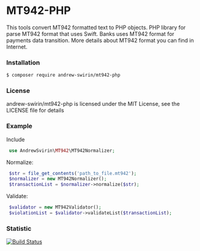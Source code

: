 # MT942-PHP
This tools convert MT942 formatted text to PHP objects. PHP library for parse MT942 format that uses Swift.
Banks uses MT942 format for payments data transition.
More details about MT942 format you can find in Internet.

### Installation
```bash
$ composer require andrew-swirin/mt942-php
```

### License
andrew-swirin/mt942-php is licensed under the MIT License, see the LICENSE file for details

### Example
Include
```php
 use AndrewSvirin\MT942\MT942Normalizer;
```
Normalize:
```php
 $str = file_get_contents('path_to_file.mt942');
 $normalizer = new MT942Normalizer();
 $transactionList = $normalizer->normalize($str);
```
Validate:
```php      
 $validator = new MT942Validator();
 $violationList = $validator->validateList($transactionList);
```

### Statistic
[![Build Status](https://travis-ci.com/andrew-svirin/mt942-php.svg?branch=master)](https://travis-ci.com/andrew-svirin/mt942-php)